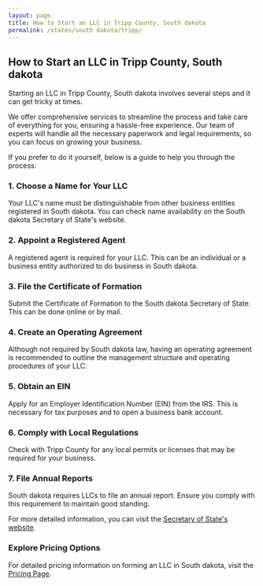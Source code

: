 ```yaml
---
layout: page
title: How to Start an LLC in Tripp County, South dakota
permalink: /states/south dakota/tripp/
---
```


<h2>How to Start an LLC in Tripp County, South dakota</h2>

<p>Starting an LLC in Tripp County, South dakota involves several steps and it can get tricky at times.</p>

<p>We offer comprehensive services to streamline the process and take care of everything for you, ensuring a hassle-free experience. Our team of experts will handle all the necessary paperwork and legal requirements, so you can focus on growing your business.</p>

<p>If you prefer to do it yourself, below is a guide to help you through the process:</p>

<h3>1. Choose a Name for Your LLC</h3>
<p>Your LLC's name must be distinguishable from other business entities registered in South dakota. You can check name availability on the South dakota Secretary of State's website.</p>

<h3>2. Appoint a Registered Agent</h3>
<p>A registered agent is required for your LLC. This can be an individual or a business entity authorized to do business in South dakota.</p>

<h3>3. File the Certificate of Formation</h3>
<p>Submit the Certificate of Formation to the South dakota Secretary of State. This can be done online or by mail.</p>

<h3>4. Create an Operating Agreement</h3>
<p>Although not required by South dakota law, having an operating agreement is recommended to outline the management structure and operating procedures of your LLC.</p>

<h3>5. Obtain an EIN</h3>
<p>Apply for an Employer Identification Number (EIN) from the IRS. This is necessary for tax purposes and to open a business bank account.</p>

<h3>6. Comply with Local Regulations</h3>
<p>Check with Tripp County for any local permits or licenses that may be required for your business.</p>

<h3>7. File Annual Reports</h3>
<p>South dakota requires LLCs to file an annual report. Ensure you comply with this requirement to maintain good standing.</p>

<p>For more detailed information, you can visit the <a href="https://www.sos.south dakota.gov/">Secretary of State's website</a>.</p>

<h3>Explore Pricing Options</h3>
<p>For detailed pricing information on forming an LLC in South dakota, visit the <a href="{ '/new-pricing/' | relative_url }">Pricing Page</a>.</p>
